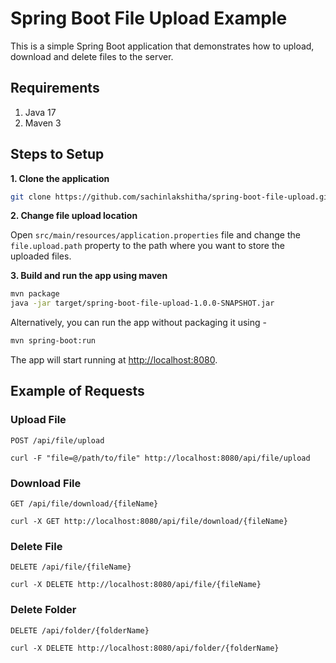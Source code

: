 # Spring Boot File Upload Example

This is a simple Spring Boot application that demonstrates how to upload, download and delete files to the server.

## Requirements

1. Java 17
2. Maven 3

## Steps to Setup

**1. Clone the application**

```bash
git clone https://github.com/sachinlakshitha/spring-boot-file-upload.git
```

**2. Change file upload location**

Open `src/main/resources/application.properties` file and change the `file.upload.path` property to the path where you want to store the uploaded files.

**3. Build and run the app using maven**

```bash
mvn package
java -jar target/spring-boot-file-upload-1.0.0-SNAPSHOT.jar
```

Alternatively, you can run the app without packaging it using -

```bash
mvn spring-boot:run
```

The app will start running at <http://localhost:8080>.

## Example of Requests

### Upload File

    POST /api/file/upload

    curl -F "file=@/path/to/file" http://localhost:8080/api/file/upload

### Download File

    GET /api/file/download/{fileName}

    curl -X GET http://localhost:8080/api/file/download/{fileName}

### Delete File

    DELETE /api/file/{fileName}

    curl -X DELETE http://localhost:8080/api/file/{fileName}

### Delete Folder

    DELETE /api/folder/{folderName}

    curl -X DELETE http://localhost:8080/api/folder/{folderName}
